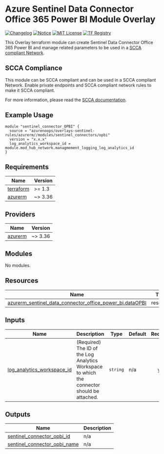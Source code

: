 # Azure Sentinel Data Connector Office 365 Power BI Module Overlay

[![Changelog](https://img.shields.io/badge/changelog-release-green.svg)](CHANGELOG.md) [![Notice](https://img.shields.io/badge/notice-copyright-yellow.svg)](NOTICE) [![MIT License](https://img.shields.io/badge/license-MIT-orange.svg)](LICENSE) [![TF Registry](https://img.shields.io/badge/terraform-registry-blue.svg)](https://registry.terraform.io/modules/azurenoops/overlays-sentinel/azurerm/)

This Overlay terraform module can create Sentinel Data Connector Office 365 Power BI and manage related parameters to be used in a [SCCA compliant Network](https://registry.terraform.io/modules/azurenoops/overlays-management-hub/azurerm/latest).

## SCCA Compliance

This module can be SCCA compliant and can be used in a SCCA compliant Network. Enable private endpoints and SCCA compliant network rules to make it SCCA compliant.

For more information, please read the [SCCA documentation](https://docs.microsoft.com/en-us/azure/azure-government/documentation-government-get-started-connect-with-cli).

## Example Usage

```hcl  
module "sentinel_connector_OPBI" {  
  source = "azurenoops/overlays-sentinel-rules/azurerm//modules/sentinel_connectors/opbi"  
  version = "x.x.x"  
  log_analytics_workspace_id = module.mod_hub_network.managmement_logging_log_analytics_id
}
```

<!-- BEGIN_TF_DOCS -->
## Requirements

| Name | Version |
|------|---------|
| <a name="requirement_terraform"></a> [terraform](#requirement\_terraform) | >= 1.3 |
| <a name="requirement_azurerm"></a> [azurerm](#requirement\_azurerm) | ~> 3.36 |

## Providers

| Name | Version |
|------|---------|
| <a name="provider_azurerm"></a> [azurerm](#provider\_azurerm) | ~> 3.36 |

## Modules

No modules.

## Resources

| Name | Type |
|------|------|
| [azurerm_sentinel_data_connector_office_power_bi.dataOPBI](https://registry.terraform.io/providers/hashicorp/azurerm/latest/docs/resources/sentinel_data_connector_office_power_bi) | resource |

## Inputs

| Name | Description | Type | Default | Required |
|------|-------------|------|---------|:--------:|
| <a name="input_log_analytics_workspace_id"></a> [log\_analytics\_workspace\_id](#input\_log\_analytics\_workspace\_id) | (Required) The ID of the Log Analytics Workspace to which the connector should be attached. | `string` | n/a | yes |

## Outputs

| Name | Description |
|------|-------------|
| <a name="output_sentinel_connector_opbi_id"></a> [sentinel\_connector\_opbi\_id](#output\_sentinel\_connector\_opbi\_id) | n/a |
| <a name="output_sentinel_connector_opbi_name"></a> [sentinel\_connector\_opbi\_name](#output\_sentinel\_connector\_opbi\_name) | n/a |
<!-- END_TF_DOCS -->